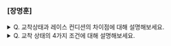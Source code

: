 ### [장명훈]

<details>
  <summary> Q. 교착상태과 레이스 컨디션의 차이점에 대해 설명해보세요. </summary>

  - 문제의 본질
    - 교착상태 : 서로 다른 두 개 이상의 프로세스나 스레드가 <ins>서로 자원을 얻지 못해서</ins> 다음 처리를 하지 못하는 상태
    - 레이스 컨디션 : 서로 다른 두 개 이상의 프로세스나 스레드가 <ins>동시에 공유 자원에 접근</ins>하여 생기는 문제

  - 발생 원인
    - 교착상태 : 자원 간의 순환 대기와 비선점성
    - 레이스 컨디션 : 동시 접근

  - 결과
    - 교착상태 : 프로그램이 멈추고 아무 작업도 수행하지 못함
    - 레이스 컨디션 : 예상치 못한 결과나 버그가 발생

  - 해결책
    - 교착상태: 자원 할당 순서, 교착상태 탐지 및 회복, 예방 기법
    - 레이스 컨디션: 동기화 메커니즘(뮤텍스, 세마포어 등) 사용 

</details>

<details>
  <summary> Q. 교착 상태의 4가지 조건에 대해 설명해보세요. </summary>

  1. 상호배제 : 한 프로세스가 사용하는 자원을 다른 프로세스가 사용할 수 없는 상태
  
  2. 점유와 대기 : 자원을 할당받은 상태에서 다른 자원을 기다리고 있는 상태
  
  3. 비선점 : 어떤 프로세스도 다른 프로세스의 자원을 강제로 빼앗지 못하는 상태
  
  4. 원형 대기 : 프로세스들이 원의 형태로 자원을 대기하는 상태

</details>
